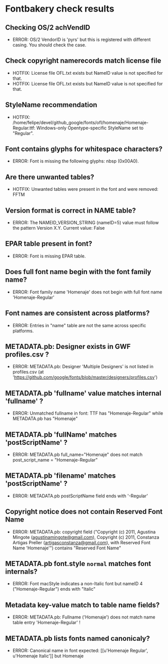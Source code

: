 # Fontbakery check results
## Checking OS/2 achVendID
* ERROR: OS/2 VendorID is 'pyrs' but this is registered with different casing. You should check the case.

## Check copyright namerecords match license file
* HOTFIX: License file OFL.txt exists but NameID value is not specified for that.
* HOTFIX: License file OFL.txt exists but NameID value is not specified for that.

## StyleName recommendation
* HOTFIX: /home/felipe/devel/github_google/fonts/ofl/homenaje/Homenaje-Regular.ttf: Windows-only Opentype-specific StyleName set to "Regular".

## Font contains glyphs for whitespace characters?
* ERROR: Font is missing the following glyphs: nbsp (0x00A0).

## Are there unwanted tables?
* HOTFIX: Unwanted tables were present in the font and were removed: FFTM

## Version format is correct in NAME table?
* ERROR: The NAMEID_VERSION_STRING (nameID=5) value must follow the pattern Version X.Y. Current value: False

## EPAR table present in font?
* ERROR: Font is missing EPAR table.

## Does full font name begin with the font family name?
* ERROR: Font family name 'Homenaje' does not begin with full font name 'Homenaje-Regular'

## Font names are consistent across platforms?
* ERROR: Entries in "name" table are not the same across specific platforms.

## METADATA.pb: Designer exists in GWF profiles.csv ?
* ERROR: METADATA.pb: Designer 'Multiple Designers' is not listed in profiles.csv (at 'https://github.com/google/fonts/blob/master/designers/profiles.csv')

## METADATA.pb 'fullname' value matches internal 'fullname' ?
* ERROR: Unmatched fullname in font: TTF has "Homenaje-Regular" while METADATA.pb has "Homenaje"

## METADATA.pb 'fullName' matches 'postScriptName' ?
* ERROR: METADATA.pb full_name="Homenaje" does not match post_script_name = "Homenaje-Regular"

## METADATA.pb 'filename' matches 'postScriptName' ?
* ERROR: METADATA.pb postScriptName field ends with '-Regular'

## Copyright notice does not contain Reserved Font Name
* ERROR: METADATA.pb: copyright field ("Copyright (c) 2011, Agustina Mingote (agustinamingote@gmail.com), Copyright (c) 2011, Constanza Artigas Preller (artigasconstanza@gmail.com), with Reserved Font Name 'Homenaje'") contains "Reserved Font Name"

## METADATA.pb font.style `normal` matches font internals?
* ERROR: Font macStyle indicates a non-Italic font but nameID 4 ("Homenaje-Regular") ends with "Italic"

## Metadata key-value match to table name fields?
* ERROR: METADATA.pb: Fullname ('Homenaje') does not match name table entry 'Homenaje-Regular' !

## METADATA.pb lists fonts named canonicaly?
* ERROR: Canonical name in font expected: [[u'Homenaje Regular', u'Homenaje Italic']] but Homenaje


